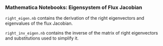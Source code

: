 ### Mathematica Notebooks: Eigensystem of Flux Jacobian

`right_eigen.nb` contains the derivation of the right eigenvectors
and eigenvalues of the flux Jacobian.

`right_inv_eigen.nb` contains the inverse of the matrix of right eigenvectors
and substitutions used to simplify it.
